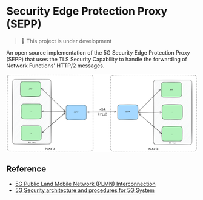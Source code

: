 # Security Edge Protection Proxy (SEPP)

> :construction: This project is under development

An open source implementation of the 5G Security Edge Protection Proxy (SEPP) that uses the TLS Security Capability to handle the forwarding of Network Functions' HTTP/2 messages.

![SEPP](sepp.png)

## Reference

- [5G Public Land Mobile Network (PLMN) Interconnection](https://www.etsi.org/deliver/etsi_ts/129500_129599/129573/15.04.00_60/ts_129573v150400p.pdf)
- [5G Security architecture and procedures for 5G System](https://www.etsi.org/deliver/etsi_ts/133500_133599/133501/16.03.00_60/ts_133501v160300p.pdf)
